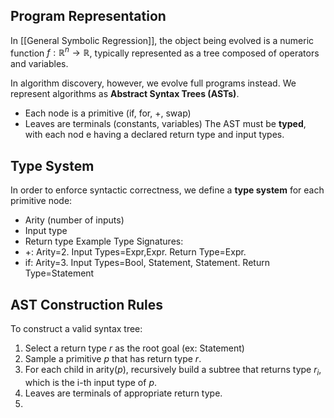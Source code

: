 ## Program Representation
In [[General Symbolic Regression]], the object being evolved is a numeric function $f: \mathbb{R}^n \rightarrow \mathbb{R}$, typically represented as a tree composed of operators and variables.

In algorithm discovery, however, we evolve full programs instead. 
We represent algorithms as **Abstract Syntax Trees (ASTs)**.
- Each node is a primitive (if, for, +, swap)
- Leaves are terminals (constants, variables)
The AST must be **typed**, with each nod
e having a declared return type and input types.
## Type System
In order to enforce syntactic correctness, we define a **type system** for each primitive node:
- Arity (number of inputs)
- Input type
- Return type
Example Type Signatures:
- +: Arity=2. Input Types=Expr,Expr. Return Type=Expr.
- if: Arity=3. Input Types=Bool, Statement, Statement. Return Type=Statement
## AST Construction Rules
To construct a valid syntax tree:
1. Select a return type $r$ as the root goal (ex: Statement)
2. Sample a primitive $p$ that has return type $r$.
3. For each child in arity($p$), recursively build a subtree that returns type $r_i$, which is the i-th input type of $p$.
4. Leaves are terminals of appropriate return type.
5. 
